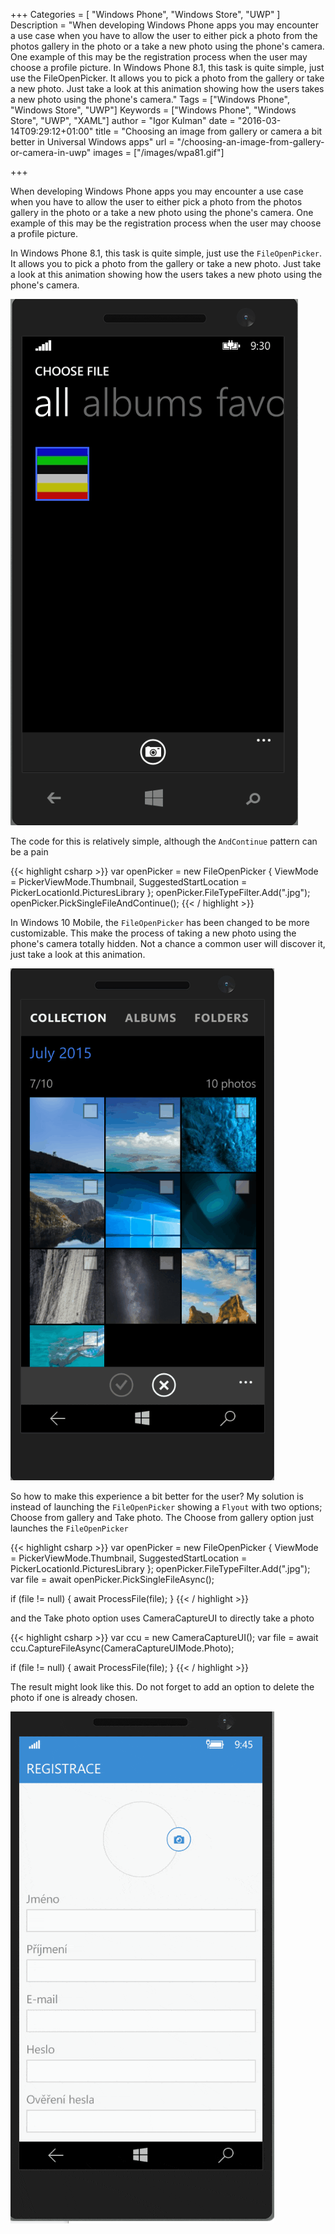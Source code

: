 +++
Categories = [ "Windows Phone", "Windows Store", "UWP" ]
Description = "When developing Windows Phone apps you may encounter a use case when you have to allow the user to either pick a photo from the photos gallery in the photo or a take a new photo using the phone's camera. One example of this may be the registration process when the user may choose a profile picture. In Windows Phone 8.1, this task is quite simple, just use the FileOpenPicker. It allows you to pick a photo from the gallery or take a new photo. Just take a look at this animation showing how the users takes a new photo using the phone's camera."
Tags = ["Windows Phone", "Windows Store", "UWP"]
Keywords = ["Windows Phone", "Windows Store", "UWP", "XAML"]
author = "Igor Kulman"
date = "2016-03-14T09:29:12+01:00"
title = "Choosing an image from gallery or camera a bit better in Universal Windows apps"
url = "/choosing-an-image-from-gallery-or-camera-in-uwp"
images = ["/images/wpa81.gif"]

+++

When developing Windows Phone apps you may encounter a use case when you have to allow the user to either pick a photo from the photos gallery in the photo or a take a new photo using the phone's camera. One example of this may be the registration process when the user may choose a profile picture.

In Windows Phone 8.1, this task is quite simple, just use the `FileOpenPicker`. It allows you to pick a photo from the gallery or take a new photo. Just take a look at this animation showing how the users takes a new photo using the phone's camera.

![FileOpenPicker in Windows Phone 8.1](wpa81.gif)

<!--more-->

The code for this is relatively simple, although the `AndContinue` pattern can be a pain

{{< highlight csharp >}}
var openPicker = new FileOpenPicker
{
    ViewMode = PickerViewMode.Thumbnail,
    SuggestedStartLocation = PickerLocationId.PicturesLibrary
};
openPicker.FileTypeFilter.Add(".jpg");
openPicker.PickSingleFileAndContinue();
{{< / highlight >}}

In Windows 10 Mobile, the `FileOpenPicker` has been changed to be more customizable. This make the process of  taking a new photo using the phone's camera totally hidden. Not a chance a common user will discover it, just take a look at this animation.

![Gallery picker](uwp.gif)

So how to make this experience a bit better for the user? My solution is instead of launching the `FileOpenPicker` showing a `Flyout` with two options; Choose from gallery and Take photo. The Choose from gallery option just launches the `FileOpenPicker`

{{< highlight csharp >}}
var openPicker = new FileOpenPicker
{
    ViewMode = PickerViewMode.Thumbnail,
    SuggestedStartLocation = PickerLocationId.PicturesLibrary
};
openPicker.FileTypeFilter.Add(".jpg");
var file = await openPicker.PickSingleFileAsync();

if (file != null)
{
    await ProcessFile(file);
}
{{< / highlight >}}

and the Take photo option uses CameraCaptureUI to directly take a photo

{{< highlight csharp >}}
var ccu = new CameraCaptureUI();
var file = await ccu.CaptureFileAsync(CameraCaptureUIMode.Photo);

if (file != null)
{
    await ProcessFile(file);
} 
{{< / highlight >}}

The result might look like this. Do not forget to add an option to delete the photo if one is already chosen.

![Avatar picker](uwp2.gif)
